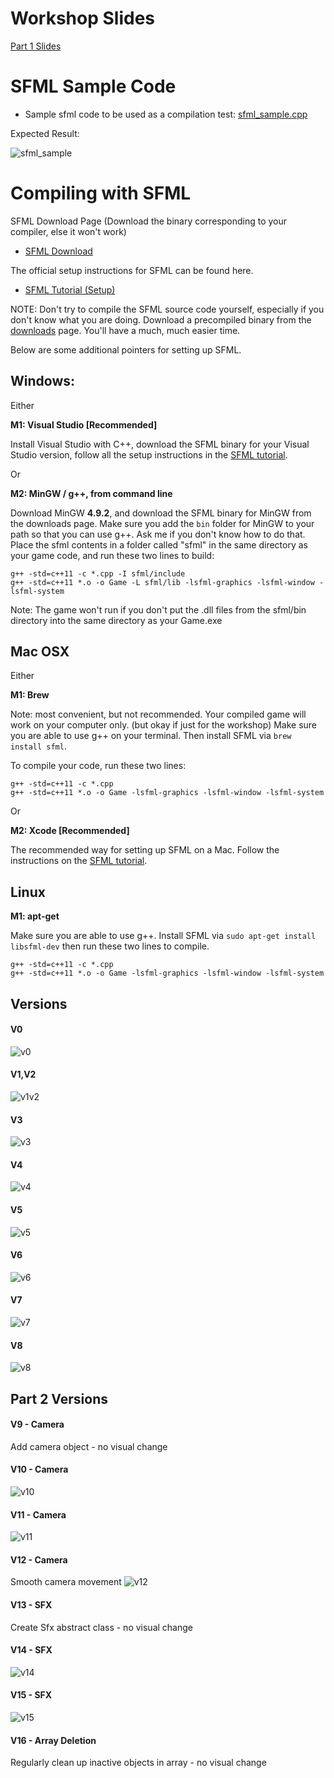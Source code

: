# Workshop Slides

[Part 1 Slides](./slides.pdf)

# SFML Sample Code

* Sample sfml code to be used as a compilation test: [sfml_sample.cpp](https://raw.githubusercontent.com/Ohohcakester/gdg-sfml-workshop/master/compilation_tests/sample_game.cpp?token=AE989UeWcuWW9S6mQSNjnEadbe22VENZks5XUCg6wA%3D%3D)

Expected Result:

![sfml_sample](../images/images/sfml_sample.gif)

# Compiling with SFML

SFML Download Page (Download the binary corresponding to your compiler, else it won't work)

* [SFML Download](http://www.sfml-dev.org/download/sfml/2.3.2/)

The official setup instructions for SFML can be found here.

* [SFML Tutorial (Setup)](http://www.sfml-dev.org/tutorials/2.3/)

NOTE: Don't try to compile the SFML source code yourself, especially if you don't know what you are doing. Download a precompiled binary from the [downloads](http://www.sfml-dev.org/download/sfml/2.3.2/) page. You'll have a much, much easier time.


Below are some additional pointers for setting up SFML.

## Windows:
Either

**M1: Visual Studio [Recommended]**

Install Visual Studio with C++, download the SFML binary for your Visual Studio version, follow all the setup instructions in the [SFML tutorial](http://www.sfml-dev.org/tutorials/2.3/start-vc.php).

Or

**M2: MinGW / g++, from command line**

Download MinGW **4.9.2**, and download the SFML binary for MinGW from the downloads page. Make sure you add the `bin` folder for MinGW to your path so that you can use g++. Ask me if you don't know how to do that.
Place the sfml contents in a folder called "sfml" in the same directory as your game code, and run these two lines to build:

```
g++ -std=c++11 -c *.cpp -I sfml/include
g++ -std=c++11 *.o -o Game -L sfml/lib -lsfml-graphics -lsfml-window -lsfml-system
```

Note: The game won't run if you don't put the .dll files from the sfml/bin directory into the same directory as your Game.exe


## Mac OSX

Either

**M1: Brew**

Note: most convenient, but not recommended. Your compiled game will work on your computer only. (but okay if just for the workshop)
Make sure you are able to use g++ on your terminal. Then install SFML via `brew install sfml`.

To compile your code, run these two lines:
```
g++ -std=c++11 -c *.cpp
g++ -std=c++11 *.o -o Game -lsfml-graphics -lsfml-window -lsfml-system
```

Or

**M2: Xcode [Recommended]**

The recommended way for setting up SFML on a Mac. Follow the instructions on the [SFML tutorial](http://www.sfml-dev.org/tutorials/2.3/start-osx.php).


## Linux

**M1: apt-get**

Make sure you are able to use g++. Install SFML via `sudo apt-get install libsfml-dev`
then run these two lines to compile.
```
g++ -std=c++11 -c *.cpp
g++ -std=c++11 *.o -o Game -lsfml-graphics -lsfml-window -lsfml-system
```

## Versions

#### V0

![v0](../images/images/v0.png)

#### V1,V2

![v1v2](../images/images/v1v2.png)

#### V3

![v3](../images/images/v3.png)

#### V4

![v4](../images/images/v4.gif)

#### V5

![v5](../images/images/v5.gif)

#### V6

![v6](../images/images/v6.gif)

#### V7

![v7](../images/images/v7.gif)

#### V8

![v8](../images/images/v8.gif)

## Part 2 Versions

#### V9 - Camera

Add camera object - no visual change

#### V10 - Camera

![v10](../images/images/v10.gif)

#### V11 - Camera

![v11](../images/images/v11.gif)

#### V12 - Camera

Smooth camera movement
![v12](../images/images/v12.gif)

#### V13 - SFX

Create Sfx abstract class - no visual change

#### V14 - SFX

![v14](../images/images/v14.gif)

#### V15 - SFX

![v15](../images/images/v15.gif)

#### V16 - Array Deletion

Regularly clean up inactive objects in array - no visual change

